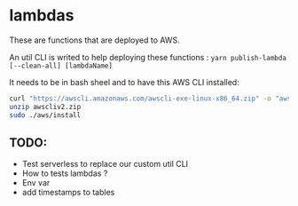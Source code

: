 # lambdas

These are functions that are deployed to AWS.

An util CLI is writed to help deploying these functions :
`yarn publish-lambda [--clean-all] [lambdaName]`

It needs to be in bash sheel and to have this AWS CLI installed:

```sh
curl "https://awscli.amazonaws.com/awscli-exe-linux-x86_64.zip" -o "awscliv2.zip"
unzip awscliv2.zip
sudo ./aws/install
```

## TODO:

- Test serverless to replace our custom util CLI
- How to tests lambdas ?
- Env var
- add timestamps to tables
